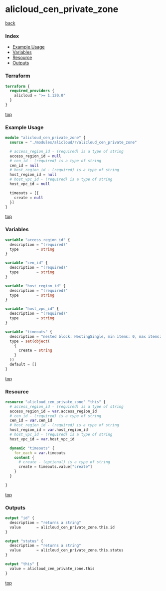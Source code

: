 # alicloud_cen_private_zone

[back](../alicloud.md)

### Index

- [Example Usage](#example-usage)
- [Variables](#variables)
- [Resource](#resource)
- [Outputs](#outputs)

### Terraform

```terraform
terraform {
  required_providers {
    alicloud = ">= 1.120.0"
  }
}
```

[top](#index)

### Example Usage

```terraform
module "alicloud_cen_private_zone" {
  source = "./modules/alicloud/r/alicloud_cen_private_zone"

  # access_region_id - (required) is a type of string
  access_region_id = null
  # cen_id - (required) is a type of string
  cen_id = null
  # host_region_id - (required) is a type of string
  host_region_id = null
  # host_vpc_id - (required) is a type of string
  host_vpc_id = null

  timeouts = [{
    create = null
  }]
}
```

[top](#index)

### Variables

```terraform
variable "access_region_id" {
  description = "(required)"
  type        = string
}

variable "cen_id" {
  description = "(required)"
  type        = string
}

variable "host_region_id" {
  description = "(required)"
  type        = string
}

variable "host_vpc_id" {
  description = "(required)"
  type        = string
}

variable "timeouts" {
  description = "nested block: NestingSingle, min items: 0, max items: 0"
  type = set(object(
    {
      create = string
    }
  ))
  default = []
}
```

[top](#index)

### Resource

```terraform
resource "alicloud_cen_private_zone" "this" {
  # access_region_id - (required) is a type of string
  access_region_id = var.access_region_id
  # cen_id - (required) is a type of string
  cen_id = var.cen_id
  # host_region_id - (required) is a type of string
  host_region_id = var.host_region_id
  # host_vpc_id - (required) is a type of string
  host_vpc_id = var.host_vpc_id

  dynamic "timeouts" {
    for_each = var.timeouts
    content {
      # create - (optional) is a type of string
      create = timeouts.value["create"]
    }
  }

}
```

[top](#index)

### Outputs

```terraform
output "id" {
  description = "returns a string"
  value       = alicloud_cen_private_zone.this.id
}

output "status" {
  description = "returns a string"
  value       = alicloud_cen_private_zone.this.status
}

output "this" {
  value = alicloud_cen_private_zone.this
}
```

[top](#index)